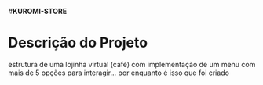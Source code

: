 #**KUROMI-STORE**

# **Descrição do Projeto**
estrutura de uma lojinha virtual (café) com implementação de um menu com mais de 5 opções para interagir... por enquanto é isso que foi criado


